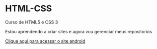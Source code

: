 # HTML-CSS

Curso de HTML5 e CSS 3

Estou aprendendo a criar sites e agora vou gerenciar meus repositorios

<a href='https://marcuslaral.github.io/HTML-CSS/Módulo 02/Desafios/Desafio 10/android.html'>Clique aqui para acessar o site android</a>
